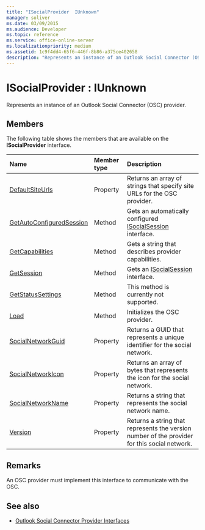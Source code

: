 ```yaml
---
title: "ISocialProvider  IUnknown"
manager: soliver
ms.date: 03/09/2015
ms.audience: Developer
ms.topic: reference
ms.service: office-online-server
ms.localizationpriority: medium
ms.assetid: 1c9f4dd4-65f6-446f-8b86-a375ce402658
description: "Represents an instance of an Outlook Social Connector (OSC) provider."
---
```


# ISocialProvider : IUnknown

Represents an instance of an Outlook Social Connector (OSC) provider.
  
## Members

The following table shows the members that are available on the **ISocialProvider** interface. 
  
|**Name**|**Member type**|**Description**|
|:-----|:-----|:-----|
|[DefaultSiteUrls](isocialprovider-defaultsiteurls.md) <br/> |Property  <br/> |Returns an array of strings that specify site URLs for the OSC provider. |
|[GetAutoConfiguredSession](isocialprovider-getautoconfiguredsession.md) <br/> |Method  <br/> |Gets an automatically configured [ISocialSession](isocialsessioniunknown.md) interface. |
|[GetCapabilities](isocialprovider-getcapabilities.md) <br/> |Method  <br/> |Gets a string that describes provider capabilities. |
|[GetSession](isocialprovider-getsession.md) <br/> |Method  <br/> |Gets an [ISocialSession](isocialsessioniunknown.md) interface. |
|[GetStatusSettings](isocialprovider-getstatussettings.md) <br/> |Method  <br/> |This method is currently not supported. |
|[Load](isocialprovider-load.md) <br/> |Method  <br/> |Initializes the OSC provider. |
|[SocialNetworkGuid](isocialprovider-socialnetworkguid.md) <br/> |Property  <br/> |Returns a GUID that represents a unique identifier for the social network. |
|[SocialNetworkIcon](isocialprovider-socialnetworkicon.md) <br/> |Property  <br/> |Returns an array of bytes that represents the icon for the social network. |
|[SocialNetworkName](isocialprovider-socialnetworkname.md) <br/> |Property  <br/> |Returns a string that represents the social network name. |
|[Version](isocialprovider-version.md) <br/> |Property  <br/> |Returns a string that represents the version number of the provider for this social network. |
   
## Remarks

An OSC provider must implement this interface to communicate with the OSC.
  
## See also

- [Outlook Social Connector Provider Interfaces](outlook-social-connector-provider-interfaces.md)

